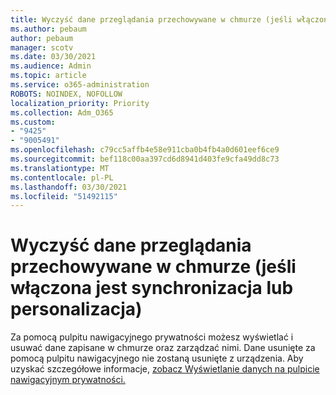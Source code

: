 ```yaml
---
title: Wyczyść dane przeglądania przechowywane w chmurze (jeśli włączona jest synchronizacja lub personalizacja)
ms.author: pebaum
author: pebaum
manager: scotv
ms.date: 03/30/2021
ms.audience: Admin
ms.topic: article
ms.service: o365-administration
ROBOTS: NOINDEX, NOFOLLOW
localization_priority: Priority
ms.collection: Adm_O365
ms.custom:
- "9425"
- "9005491"
ms.openlocfilehash: c79cc5affb4e58e911cba0b4fb4a0d601eef6ce9
ms.sourcegitcommit: bef118c00aa397cd6d8941d403fe9cfa49dd8c73
ms.translationtype: MT
ms.contentlocale: pl-PL
ms.lasthandoff: 03/30/2021
ms.locfileid: "51492115"
---
```

# <a name="clear-the-browsing-data-stored-in-the-cloud-if-youve-turned-on-sync-or-personalization"></a>Wyczyść dane przeglądania przechowywane w chmurze (jeśli włączona jest synchronizacja lub personalizacja)

Za pomocą pulpitu nawigacyjnego prywatności możesz wyświetlać i usuwać dane zapisane w chmurze oraz zarządzać nimi. Dane usunięte za pomocą pulpitu nawigacyjnego nie zostaną usunięte z urządzenia. Aby uzyskać szczegółowe informacje, [zobacz Wyświetlanie danych na pulpicie nawigacyjnym prywatności.](https://support.microsoft.com/windows/view-your-data-on-the-privacy-dashboard-03d3e27f-1981-5ff4-ba1c-d6b1031ae433)